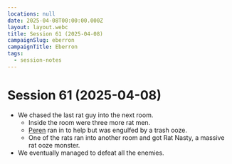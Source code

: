 ```yaml
---
locations: null
date: 2025-04-08T00:00:00.000Z
layout: layout.webc
title: Session 61 (2025-04-08)
campaignSlug: eberron
campaignTitle: Eberron
tags:
  - session-notes
---
```

# Session 61 (2025-04-08)

- We chased the last rat guy into the next room.
	- Inside the room were three more rat men.
	- [Peren](pcs/peren-ngintaku.md) ran in to help but was engulfed by a trash ooze.
	- One of the rats ran into another room and got Rat Nasty, a massive rat ooze monster.
- We eventually managed to defeat all the enemies.
